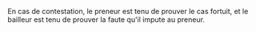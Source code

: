   
 En cas de contestation, le preneur est tenu de prouver le cas fortuit, et le bailleur est tenu de prouver la faute qu'il impute au preneur.  

  
